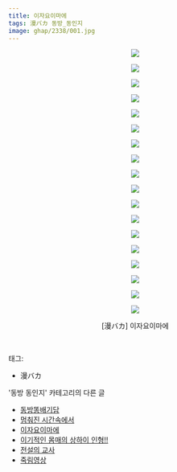 ```yaml
---
title: 이자요이마에
tags: 漫バカ 동방_동인지
image: ghap/2338/001.jpg
---
```

<div class="article">
<p style="text-align: center; clear: none; float: none;"><img src="{{ site.nasurl }}/ghap/2338/001.jpg"/></p>
<p style="text-align: center; clear: none; float: none;"><img src="{{ site.nasurl }}/ghap/2338/002.jpg"/></p>
<p style="text-align: center; clear: none; float: none;"><img src="{{ site.nasurl }}/ghap/2338/003.jpg"/></p>
<p style="text-align: center; clear: none; float: none;"><img src="{{ site.nasurl }}/ghap/2338/004.jpg"/></p>
<p style="text-align: center; clear: none; float: none;"><img src="{{ site.nasurl }}/ghap/2338/005.jpg"/></p>
<p style="text-align: center; clear: none; float: none;"><img src="{{ site.nasurl }}/ghap/2338/006.jpg"/></p>
<p style="text-align: center; clear: none; float: none;"><img src="{{ site.nasurl }}/ghap/2338/007.jpg"/></p>
<p style="text-align: center; clear: none; float: none;"><img src="{{ site.nasurl }}/ghap/2338/008.jpg"/></p>
<p style="text-align: center; clear: none; float: none;"><img src="{{ site.nasurl }}/ghap/2338/009.jpg"/></p>
<p style="text-align: center; clear: none; float: none;"><img src="{{ site.nasurl }}/ghap/2338/010.jpg"/></p>
<p style="text-align: center; clear: none; float: none;"><img src="{{ site.nasurl }}/ghap/2338/011.jpg"/></p>
<p style="text-align: center; clear: none; float: none;"><img src="{{ site.nasurl }}/ghap/2338/012.jpg"/></p>
<p style="text-align: center; clear: none; float: none;"><img src="{{ site.nasurl }}/ghap/2338/013.jpg"/></p>
<p style="text-align: center; clear: none; float: none;"><img src="{{ site.nasurl }}/ghap/2338/014.jpg"/></p>
<p style="text-align: center; clear: none; float: none;"><img src="{{ site.nasurl }}/ghap/2338/015.jpg"/></p>
<p style="text-align: center; clear: none; float: none;"><img src="{{ site.nasurl }}/ghap/2338/016.jpg"/></p>
<p style="text-align: center; clear: none; float: none;"><img src="{{ site.nasurl }}/ghap/2338/017.jpg"/></p>
<p style="text-align: center; clear: none; float: none;"><img src="{{ site.nasurl }}/ghap/2338/018.jpg"/></p>
<p style="text-align: center; clear: none; float: none;">[漫バカ] 이자요이마에</p>
<p><br/></p>
</div><div class="tagTrail">
<p>태그: </p>
<ul>
<li>漫バカ</li>
</ul>
</div><div class="another">
<p>'동방 동인지' 카테고리의 다른 글</p>
<ul>
<li><a href="/2016-09-25-ghap_2341">동방똥배기담</a></li>
<li><a href="/2016-09-25-ghap_2339">멈춰진 시간속에서</a></li>
<li><a href="/2016-09-25-ghap_2338">이자요이마에</a></li>
<li><a href="/2016-09-25-ghap_2337">이기적인 몸매의 상하이 인형!!</a></li>
<li><a href="/2016-09-25-ghap_2336">전설의 교사</a></li>
<li><a href="/2016-09-25-ghap_2335">죽림영상</a></li>
</ul>
</div><div class="cb_module cb_fluid">
<div class="cb_wrt cb_profile">
</div><!-- commentList close -->
</div>
